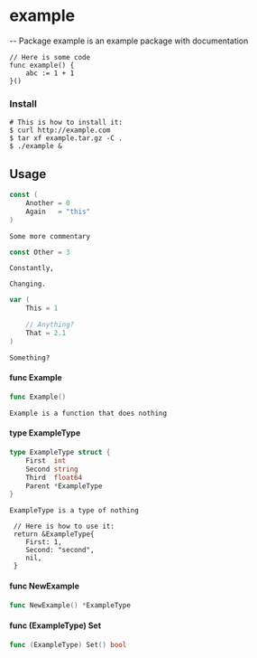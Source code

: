 # example
--
Package example is an example package with documentation

	// Here is some code
	func example() {
		abc := 1 + 1
	}()

### Install

	# This is how to install it:
	$ curl http://example.com
	$ tar xf example.tar.gz -C .
	$ ./example &

## Usage

```go
const (
	Another = 0
	Again   = "this"
)
```
    Some more commentary

```go
const Other = 3
```
    Constantly,

    Changing.

```go
var (
	This = 1

	// Anything?
	That = 2.1
)
```
    Something?

#### func  Example

```go
func Example()
```
    Example is a function that does nothing

#### type ExampleType

```go
type ExampleType struct {
	First  int
	Second string
	Third  float64
	Parent *ExampleType
}
```

    ExampleType is a type of nothing

     // Here is how to use it:
     return &ExampleType{
     	First: 1,
     	Second: "second",
     	nil,
     }

#### func  NewExample

```go
func NewExample() *ExampleType
```

#### func (ExampleType) Set

```go
func (ExampleType) Set() bool
```


